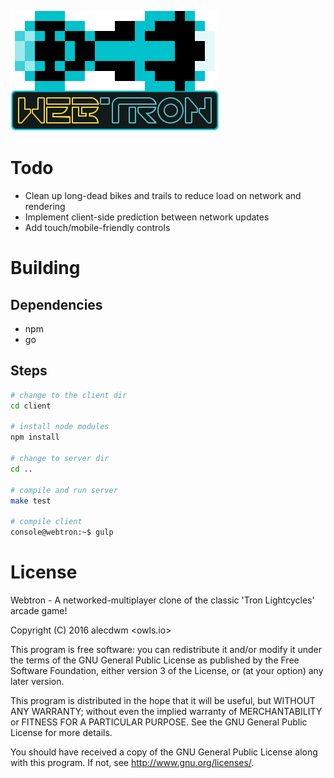 ![WebtronLogo](https://raw.githubusercontent.com/alecdwm/webtron/master/logo.png)

# Todo
* Clean up long-dead bikes and trails to reduce load on network and rendering
* Implement client-side prediction between network updates
* Add touch/mobile-friendly controls

# Building
## Dependencies
* npm
* go

## Steps
```bash
# change to the client dir
cd client

# install node modules
npm install

# change to server dir
cd ..

# compile and run server
make test

# compile client
console@webtron:~$ gulp
```

# License
Webtron - A networked-multiplayer clone of the classic 'Tron Lightcycles' arcade game!

Copyright (C) 2016 alecdwm <owls.io>

This program is free software: you can redistribute it and/or modify
it under the terms of the GNU General Public License as published by
the Free Software Foundation, either version 3 of the License, or
(at your option) any later version.

This program is distributed in the hope that it will be useful,
but WITHOUT ANY WARRANTY; without even the implied warranty of
MERCHANTABILITY or FITNESS FOR A PARTICULAR PURPOSE.  See the
GNU General Public License for more details.

You should have received a copy of the GNU General Public License
along with this program.  If not, see <http://www.gnu.org/licenses/>.
